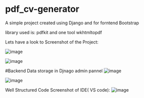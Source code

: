 ﻿# pdf_cv-generator

 A simple project created using Django and for forntend Bootstrap 

library used is:
 pdfkit and one tool wkhtmltopdf

 Lets have a look to Screenshot of the Project:

 ![image](https://github.com/Shailendra-08/pdf_cv-generator/assets/120922588/34dcd86e-d8b7-4080-ad53-ab3d97f4486a)

 ![image](https://github.com/Shailendra-08/pdf_cv-generator/assets/120922588/8dc6d44a-5280-4a2a-87b8-56bd71acb2e8)

#Backend Data storage in Djnago admin pannel
![image](https://github.com/Shailendra-08/pdf_cv-generator/assets/120922588/48dcffd0-d9b7-47c1-a7c2-f991535dcead)

![image](https://github.com/Shailendra-08/pdf_cv-generator/assets/120922588/62a18afc-494b-417d-ac95-8dfb85b3aaa5)


Well Structured Code Screenshot of IDE( VS code):
![image](https://github.com/Shailendra-08/pdf_cv-generator/assets/120922588/d62df1e2-68fc-470e-96aa-cfc3cc4d4584)






